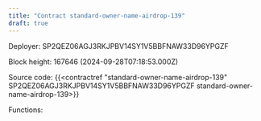 ```yaml
---
title: "Contract standard-owner-name-airdrop-139"
draft: true
---
```

Deployer: SP2QEZ06AGJ3RKJPBV14SY1V5BBFNAW33D96YPGZF


 



Block height: 167646 (2024-09-28T07:18:53.000Z)

Source code: {{<contractref "standard-owner-name-airdrop-139" SP2QEZ06AGJ3RKJPBV14SY1V5BBFNAW33D96YPGZF standard-owner-name-airdrop-139>}}

Functions:


